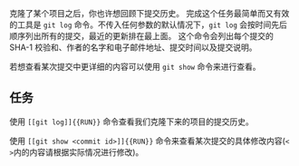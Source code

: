 克隆了某个项目之后，你也许想回顾下提交历史。 完成这个任务最简单而又有效的工具是 `git log` 命令。不传入任何参数的默认情况下，`git log` 会按时间先后顺序列出所有的提交，最近的更新排在最上面。 这个命令会列出每个提交的 SHA-1 校验和、作者的名字和电子邮件地址、提交时间以及提交说明。

若想查看某次提交中更详细的内容可以使用 `git show` 命令来进行查看。

## 任务

使用 `[[git log]]{{RUN}}` 命令查看我们克隆下来的项目的提交历史。

使用 `[[git show <commit id>]]{{RUN}}` 命令来查看某次提交的具体修改内容(`< >`内的内容请根据实际情况进行修改)。